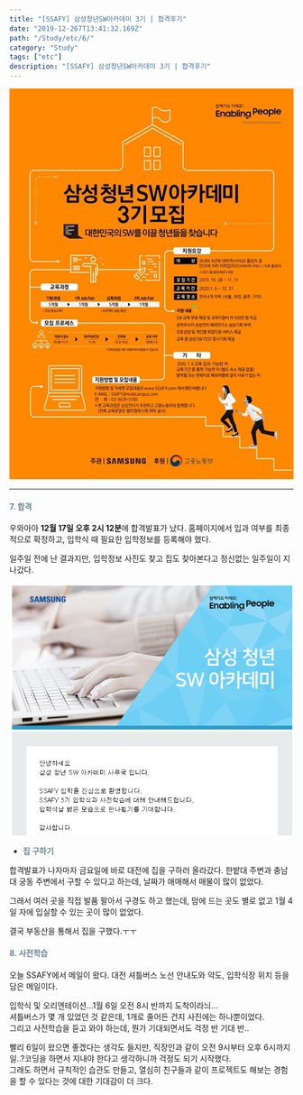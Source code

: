 ```yaml
---
title: "[SSAFY] 삼성청년SW아카데미 3기 | 합격후기"
date: "2019-12-267T13:41:32.169Z"
path: "/Study/etc/6/"
category: "Study"
tags: ["etc"]
description: "[SSAFY] 삼성청년SW아카데미 3기 | 합격후기"
---
```


![img](images/ssafy.png)

<hr />

#### <span style="color:#6D838C">7. 합격</span>  

우와아아 **12월 17일 오후 2시 12분**에 합격발표가 났다. 홈페이지에서 입과 여부를 최종적으로 확정하고, 입학식 때 필요한 입학정보를 등록해야 했다.  

일주일 전에 난 결과지만, 입학정보 사진도 찾고 집도 찾아본다고 정신없는 일주일이 지나갔다.  

![img](images/ssafy11.png)

* <span style="color:#6D838C">**집 구하기**</span>  

합격발표가 나자마자 금요일에 바로 대전에 집을 구하러 올라갔다. 한밭대 주변과 충남대 궁동 주변에서 구할 수 있다고 하는데, 날짜가 애매해서 매물이 많이 없었다.  

그래서 여러 곳을 직접 발품 팔아서 구경도 하고 했는데, 맘에 드는 곳도 별로 없고 1월 4일 자에 입실할 수 있는 곳이 많이 없었다. 

결국 부동산을 통해서 집을 구했다.ㅜㅜ


#### <span style="color:#6D838C">8. 사전학습</span>  

오늘 SSAFY에서 메일이 왔다. 대전 셔틀버스 노선 안내도와 약도, 입학식장 위치 등을 담은 메일이다.  

입학식 및 오리엔테이션...1월 6일 오전 8시 반까지 도착이라늬...  
셔틀버스가 몇 개 있었던 것 같은데, 1개로 줄어든 건지 사진에는 하나뿐이었다.  
그리고 사전학습을 듣고 와야 하는데, 뭔가 기대되면서도 걱정 반 기대 반..

빨리 6일이 왔으면 좋겠다는 생각도 들지만, 직장인과 같이 오전 9시부터 오후 6시까지 일..?코딩을 하면서 지내야 한다고 생각하니까 걱정도 되기 시작했다.  
그래도 하면서 규칙적인 습관도 만들고, 열심히 친구들과 같이 프로젝트도 해보는 경험을 할 수 있다는 것에 대한 기대감이 더 크다.
